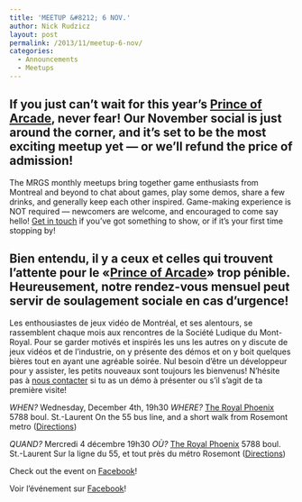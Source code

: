 ```yaml
---
title: 'MEETUP &#8212; 6 NOV.'
author: Nick Rudzicz
layout: post
permalink: /2013/11/meetup-6-nov/
categories:
  - Announcements
  - Meetups
---
```



If you just can&#8217;t wait for this year&#8217;s [Prince of Arcade](http://prince.mrgs.ca), never fear! Our November social is just around the corner, and it&#8217;s set to be the most exciting meetup yet &#8212; or we&#8217;ll refund the price of admission!
---
The MRGS monthly meetups bring together game enthusiasts from Montreal and beyond to chat about games, play some demos, share a few drinks, and generally keep each other inspired. Game-making experience is NOT required &#8212; newcomers are welcome, and encouraged to come say hello!
[Get in touch](mailto:bakedgoods@mrgs.ca) if you&#8217;ve got something to show, or if it&#8217;s your first time stopping by!



Bien entendu, il y a ceux et celles qui trouvent l&#8217;attente pour le «[Prince of Arcade](http://prince.mrgs.ca)» trop pénible. Heureusement, notre rendez-vous mensuel peut servir de soulagement sociale en cas d&#8217;urgence!
---
Les enthousiastes de jeux vidéo de Montréal, et ses alentours, se rassemblent chaque mois aux rencontres de la Société Ludique du Mont-Royal. Pour se garder motivés et inspirés les uns les autres on y discute de jeux vidéos et de l&#8217;industrie, on y présente des démos et on y boit quelques bières tout en ayant une agréable soirée. Nul besoin d&#8217;être un développeur pour y assister, les petits nouveaux sont toujours les bienvenus!
N&#8217;hésite pas à [nous contacter](mailto:bakedgoods@mrgs.ca) si tu as un démo à présenter ou s&#8217;il s&#8217;agit de ta première visite!



*WHEN?*
 Wednesday, December 4th, 19h30
*WHERE?*
 [The Royal Phoenix](http://royalphoenixbar.com/)
 5788 boul. St.-Laurent
 On the 55 bus line, and a short walk from Rosemont metro
 ([Directions](https://maps.google.com/maps?q=the+royal+phoenix))



*QUAND?*
 Mercredi 4 décembre 19h30
*OÙ?*
 [The Royal Phoenix](http://royalphoenixbar.com/)
 5788 boul. St.-Laurent
 Sur la ligne du 55, et tout près du métro Rosemont
 ([Directions](https://maps.google.com/maps?q=the+royal+phoenix))
 



Check out the event on [Facebook](https://www.facebook.com/events/178727295661743/)!









Voir l&#8217;événement sur [Facebook](https://www.facebook.com/events/178727295661743/)!





